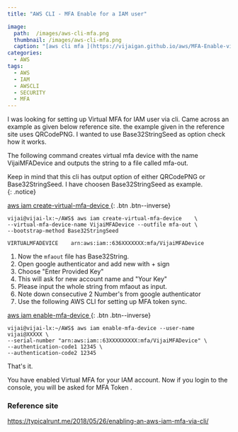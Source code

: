 ```yaml
---
title: "AWS CLI - MFA Enable for a IAM user"

image: 
  path:  /images/aws-cli-mfa.png
  thumbnail: /images/aws-cli-mfa.png 
  caption: "[aws cli mfa ](https://vijaigan.github.io/aws/MFA-Enable-via-AWS-CLI/)"
categories:
  - AWS 
tags:
  - AWS
  - IAM
  - AWSCLI 
  - SECURITY 
  - MFA 
---
```

I was looking for setting up Virtual MFA for IAM user via cli. 
Came across an example as given below reference site. the example given in the reference site uses QRCodePNG.
I wanted to use Base32StringSeed as option check how it works. 

The following command creates virtual mfa device with the name VijaiMFADevice and outputs the string 
to a file called mfa-out. 

Keep in mind that this cli has output option of either QRCodePNG or Base32StringSeed. 
I have choosen Base32StringSeed as example.  
{: .notice}

[aws iam create-virtual-mfa-device ](https://docs.aws.amazon.com/cli/latest/reference/iam/create-virtual-mfa-device.html){: .btn .btn--inverse}

~~~shell 
vijai@vijai-lx:~/AWS$ aws iam create-virtual-mfa-device    \ 
--virtual-mfa-device-name VijaiMFADevice --outfile mfa-out \ 
--bootstrap-method Base32StringSeed

VIRTUALMFADEVICE    arn:aws:iam::636XXXXXXX:mfa/VijaiMFADevice
~~~ 

1. Now the `mfaout` file has Base32String.
2. Open google authenticator and add new with + sign 
3. Choose "Enter Provided Key" 
4. This will ask for new account name and "Your Key" 
5. Please input the whole string from mfaout as input. 
6. Note down consecutive 2 Number's from google authenticator 
7. Use the following AWS CLI for setting up MFA token sync. 

[aws iam enable-mfa-device ](https://docs.aws.amazon.com/cli/latest/reference/iam/enable-mfa-device.html){: .btn .btn--inverse}
~~~shell 
vijai@vijai-lx:~/AWS$ aws iam enable-mfa-device --user-name vijai@XXXXX \ 
--serial-number "arn:aws:iam::63XXXXXXXXX:mfa/VijaiMFADevice" \ 
--authentication-code1 12345 \
--authentication-code2 12345 
~~~ 

That's it. 

You have enabled Virtual MFA for your IAM account. Now if you login to the console, you will be asked for MFA Token .

### Reference site 

https://typicalrunt.me/2018/05/26/enabling-an-aws-iam-mfa-via-cli/  
